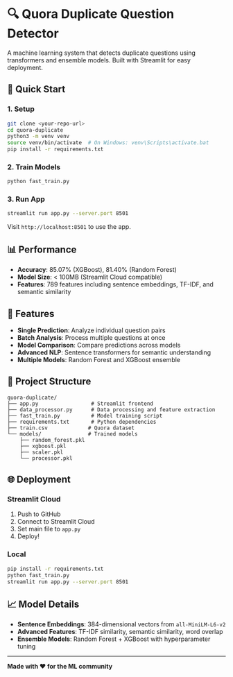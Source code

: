 # 🔍 Quora Duplicate Question Detector

A machine learning system that detects duplicate questions using transformers and ensemble models. Built with Streamlit for easy deployment.

## 🚀 Quick Start

### 1. Setup
```bash
git clone <your-repo-url>
cd quora-duplicate
python3 -m venv venv
source venv/bin/activate  # On Windows: venv\Scripts\activate.bat
pip install -r requirements.txt
```

### 2. Train Models
```bash
python fast_train.py
```

### 3. Run App
```bash
streamlit run app.py --server.port 8501
```

Visit `http://localhost:8501` to use the app.

## 📊 Performance

- **Accuracy**: 85.07% (XGBoost), 81.40% (Random Forest)
- **Model Size**: < 100MB (Streamlit Cloud compatible)
- **Features**: 789 features including sentence embeddings, TF-IDF, and semantic similarity

## 🔧 Features

- **Single Prediction**: Analyze individual question pairs
- **Batch Analysis**: Process multiple questions at once
- **Model Comparison**: Compare predictions across models
- **Advanced NLP**: Sentence transformers for semantic understanding
- **Multiple Models**: Random Forest and XGBoost ensemble

## 📁 Project Structure

```
quora-duplicate/
├── app.py                 # Streamlit frontend
├── data_processor.py      # Data processing and feature extraction
├── fast_train.py          # Model training script
├── requirements.txt       # Python dependencies
├── train.csv             # Quora dataset
└── models/               # Trained models
    ├── random_forest.pkl
    ├── xgboost.pkl
    ├── scaler.pkl
    └── processor.pkl
```

## 🌐 Deployment

### Streamlit Cloud
1. Push to GitHub
2. Connect to Streamlit Cloud
3. Set main file to `app.py`
4. Deploy!

### Local
```bash
pip install -r requirements.txt
python fast_train.py
streamlit run app.py --server.port 8501
```

## 📈 Model Details

- **Sentence Embeddings**: 384-dimensional vectors from `all-MiniLM-L6-v2`
- **Advanced Features**: TF-IDF similarity, semantic similarity, word overlap
- **Ensemble Models**: Random Forest + XGBoost with hyperparameter tuning

---

**Made with ❤️ for the ML community** 